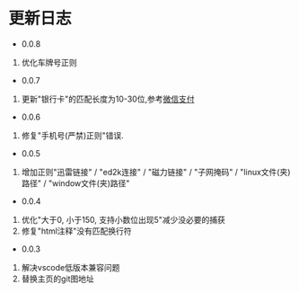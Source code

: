# 更新日志

- 0.0.8
1. 优化车牌号正则

- 0.0.7
1. 更新"银行卡"的匹配长度为10-30位,参考[微信支付](https://pay.weixin.qq.com/wiki/doc/api/xiaowei.php?chapter=22_1)

- 0.0.6
1. 修复"手机号(严禁)正则"错误.

- 0.0.5
1. 增加正则"迅雷链接" / "ed2k连接" / "磁力链接" / "子网掩码" / "linux文件(夹)路径" / "window文件(夹)路径"


- 0.0.4
1. 优化"大于0, 小于150, 支持小数位出现5"减少没必要的捕获
2. 修复"html注释"没有匹配换行符

- 0.0.3

1. 解决vscode低版本兼容问题
2. 替换主页的git图地址